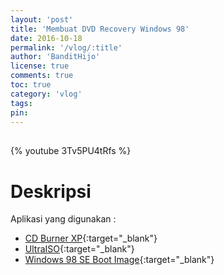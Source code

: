 ```yaml
---
layout: 'post'
title: 'Membuat DVD Recovery Windows 98'
date: 2016-10-18
permalink: '/vlog/:title'
author: 'BanditHijo'
license: true
comments: true
toc: true
category: 'vlog'
tags:
pin:
---
```


<div style="margin-top:30px;"></div>

{% youtube 3Tv5PU4tRfs %}

# Deskripsi

Aplikasi yang digunakan :

+ [CD Burner XP](https://www.cdburnerxp.se/downloadsetup.exe){:target="_blank"}
+ [UltraISO](http://www.ezbsystems.com/dl1.php?file=uiso9_pe.exe){:target="_blank"}
+ [Windows 98 SE Boot Image](http://www.allbootdisks.com/downloads/Disks/Windows_98_Boot_Disk_Download49/Diskette%20Images/Windows98_SE.img){:target="_blank"}
